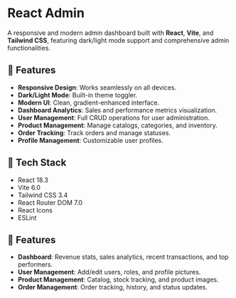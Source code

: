 # React Admin 

A responsive and modern admin dashboard built with **React**, **Vite**, and **Tailwind CSS**, featuring dark/light mode support and comprehensive admin functionalities.

## 🌟 Features
- **Responsive Design**: Works seamlessly on all devices.
- **Dark/Light Mode**: Built-in theme toggler.
- **Modern UI**: Clean, gradient-enhanced interface.
- **Dashboard Analytics**: Sales and performance metrics visualization.
- **User Management**: Full CRUD operations for user administration.
- **Product Management**: Manage catalogs, categories, and inventory.
- **Order Tracking**: Track orders and manage statuses.
- **Profile Management**: Customizable user profiles.

## 🚀 Tech Stack
- React 18.3
- Vite 6.0
- Tailwind CSS 3.4
- React Router DOM 7.0
- React Icons
- ESLint

## 🎯 Features
- **Dashboard**: Revenue stats, sales analytics, recent transactions, and top performers.
- **User Management**: Add/edit users, roles, and profile pictures.
- **Product Management**: Catalog, stock tracking, and product images.
- **Order Management**: Order tracking, history, and status updates.

